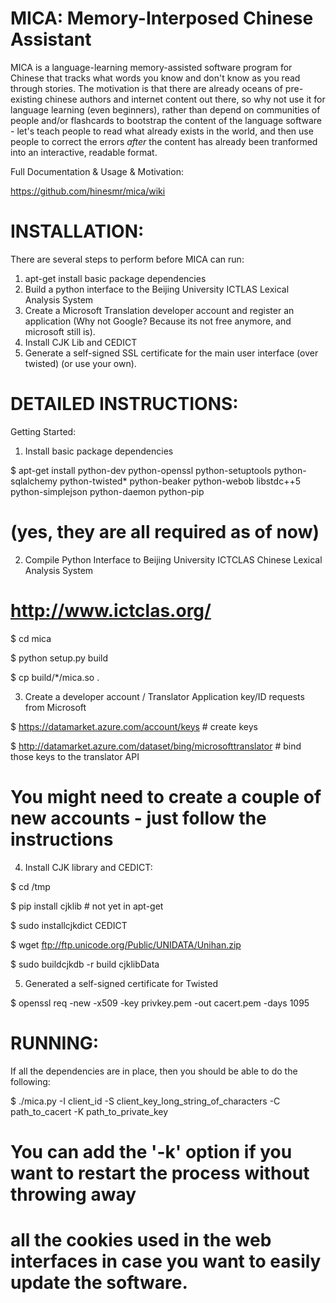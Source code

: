 MICA: Memory-Interposed Chinese Assistant
=========================================

MICA is a language-learning memory-assisted software program
for Chinese that tracks what words you know and don't know
as you read through stories. The motivation is that there are
already oceans of pre-existing chinese authors and internet
content out there, so why not use it for language learning
(even beginners), rather than depend on communities of people
and/or flashcards to bootstrap the content of the language
software - let's teach people to read what already exists
in the world, and then use people to correct the errors
*after* the content has already been tranformed into an
interactive, readable format.

Full Documentation & Usage & Motivation:

https://github.com/hinesmr/mica/wiki

INSTALLATION:
=============

There are several steps to perform before MICA can run:

1. apt-get install basic package dependencies
2. Build a python interface to the Beijing University ICTLAS Lexical Analysis System
3. Create a Microsoft Translation developer account and register an application
   (Why not Google? Because its not free anymore, and microsoft still is).
4. Install CJK Lib and CEDICT
5. Generate a self-signed SSL certificate for the main user interface (over twisted)
   (or use your own).

DETAILED INSTRUCTIONS:
======================
Getting Started:

1. Install basic package dependencies

$ apt-get install python-dev python-openssl python-setuptools python-sqlalchemy python-twisted* python-beaker python-webob libstdc++5 python-simplejson python-daemon python-pip

 # (yes, they are all required as of now)

2. Compile Python Interface to Beijing University ICTCLAS Chinese Lexical Analysis System 
 
 # http://www.ictclas.org/

$ cd mica

$ python setup.py build

$ cp build/*/mica.so .

3. Create a developer account / Translator Application key/ID requests from Microsoft

$ https://datamarket.azure.com/account/keys # create keys

$ http://datamarket.azure.com/dataset/bing/microsofttranslator # bind those keys to the translator API

 # You might need to create a couple of new accounts - just follow the instructions

4. Install CJK library and CEDICT:

$ cd /tmp

$ pip install cjklib  # not yet in apt-get

$ sudo installcjkdict CEDICT

$ wget ftp://ftp.unicode.org/Public/UNIDATA/Unihan.zip

$ sudo buildcjkdb -r build cjklibData 


5. Generated a self-signed certificate for Twisted

$ openssl req -new -x509 -key privkey.pem -out cacert.pem -days 1095

RUNNING:
========

If all the dependencies are in place, then you should be able to do the following:

$ ./mica.py -I client_id -S client_key_long_string_of_characters -C path_to_cacert -K path_to_private_key

 # You can add the '-k' option if you want to restart the process without throwing away 
 
 # all the cookies used in the web interfaces in case you want to easily update the software.

